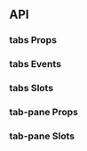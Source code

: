 ## API

### tabs Props

<field-table :data="tabsProps"/>

### tabs Events

<field-table :data="tabsEvents" type="emits"/>

### tabs Slots

<field-table :data="tabsSlots" type="slots"/>

### tab-pane Props

<field-table :data="tabPaneProps"/>

### tab-pane Slots

<field-table :data="tabPaneSlots" type="slots"/>

<script setup>
import { ref } from 'vue';

const tabsProps = ref([
  { name: 'active-key (v-model)', desc: '当前选中的标签的 key', type: 'string|number', value: '-' },
  { name: 'default-active-key', desc: '默认选中的标签的key（非受控状态，为空时选中第一个标签页）', type: 'string|number', value: '-' },
  { name: 'position', desc: '选项卡的位置', type: "'left' | 'right' | 'top' | 'bottom'", value: "'top'" },
  { name: 'size', desc: '选项卡的大小', type: "'mini' | 'small' | 'medium' | 'large'", value: '-' },
  { name: 'type', desc: '选项卡的类型', type: "'line' | 'card' | 'card-gutter' | 'text' | 'rounded' | 'capsule'", value: "'line'" },
  { name: 'direction', desc: '选项卡的方向', type: "'horizontal' | 'vertical'", value: "'horizontal'" },
  { name: 'editable', desc: '是否开启可编辑模式', type: 'boolean', value: 'false' },
  { name: 'show-add-button', desc: '是否显示增加按钮（仅在可编辑模式可用）', type: 'boolean', value: 'false' },
  { name: 'destroy-on-hide', desc: '是否在不显示标签时销毁内容', type: 'boolean', value: 'false', version: '2.27.0' },
  { name: 'lazy-load', desc: '是否在首次展示标签时挂载内容', type: 'boolean', value: 'false' },
  { name: 'justify', desc: '高度撑满容器，只在水平模式下生效。', type: 'boolean', value: 'false' },
  { name: 'animation', desc: '是否开启选项内容过渡动画', type: 'boolean', value: 'false' },
  { name: 'header-padding', desc: '选项卡头部是否存在水平边距。仅对 type 等于 line、text 类型的选项卡生效', type: 'boolean', value: 'true', version: '2.10.0' },
  { name: 'auto-switch', desc: '创建标签后是否切换到新标签（最后一个）', type: 'boolean', value: 'false', version: '2.18.0' },
  { name: 'hide-content', desc: '是否隐藏内容', type: 'boolean', value: 'false', version: '2.25.0' },
  { name: 'trigger', desc: '触发方式', type: "'hover' | 'click'", value: "'click'", version: '2.34.0' },
  { name: 'scroll-position', desc: '被选中 tab 的滚动位置，默认 auto 即会将 activeTab 滚动到可见区域，但不会特意做位置调整', type: "'start' | 'end' | 'center' | 'auto' | number", value: "'auto'" },
]);

const tabsEvents = ref([
  { name: 'change', desc: '当前标签值改变时触发', type: 'key: string | number' },
  { name: 'tab-click', desc: '用户点击标签时触发', type: 'key: string | number' },
  { name: 'add', desc: '用户点击增加按钮时触发' },
  { name: 'delete', desc: '用户点击删除按钮时触发', type: 'key: string | number' },
]);

const tabsSlots = ref([
  { name: 'extra', desc: '选项卡额外内容' },
]);

const tabPaneProps = ref([
  { name: 'title', desc: '选项卡的标题', type: 'string', value: '-' },
  { name: 'disabled', desc: '是否禁用', type: 'boolean', value: 'false' },
  { name: 'closable', desc: '是否允许关闭此选项卡（仅在可编辑模式生效）', type: 'boolean', value: 'true' },
  { name: 'destroy-on-hide', desc: '是否在不显示标签时销毁内容', type: 'boolean', value: 'false', version: '2.27.0' },
]);

const tabPaneSlots = ref([
  { name: 'title', desc: '选项卡标题' },
]);
</script>
